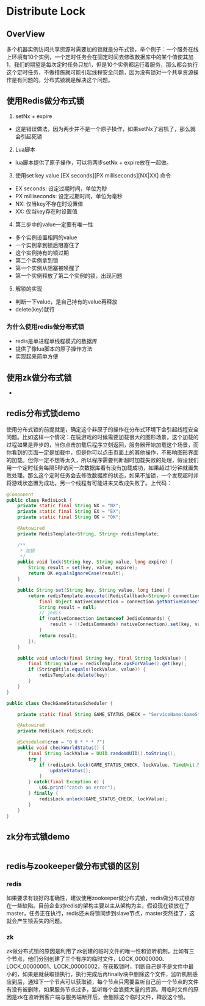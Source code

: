 # Distribute Lock
## OverView
多个机器实例访问共享资源时需要加的锁就是分布式锁，举个例子：一个服务在线上环境有10个实例，一个定时任务会在固定时间去修改数据库中的某个值使其加1，我们的期望是每次定时任务只加1，但是10个实例都运行着服务，那么都会执行这个定时任务，不做措施就可能引起线程安全问题，因为没有锁对一个共享资源操作是有问题的。分布式锁就是解决这个问题。

## 使用Redis做分布式锁
1. setNx + expire

* 这是错误做法，因为两步并不是一个原子操作，如果setNx了宕机了，那么就会引起死锁

2. Lua脚本

* lua脚本提供了原子操作，可以将两步setNx + expire放在一起做。

3. 使用set key value [EX seconds][PX milliseconds][NX|XX] 命令

* EX seconds: 设定过期时间，单位为秒
* PX milliseconds: 设定过期时间，单位为毫秒
* NX: 仅当key不存在时设置值
* XX: 仅当key存在时设置值

4. 第三步中的value一定要有唯一性

* 多个实例设置相同的value
* 一个实例拿到锁后阻塞住了
* 这个实例持有的锁过期
* 第二个实例拿到锁
* 第一个实例从阻塞被唤醒了
* 第一个实例释放了第二个实例的锁，出现问题

5. 解锁的实现

* 判断一下value，是自己持有的value再释放
* delete(key)就行

### 为什么使用redis做分布式锁
* redis是单进程单线程模式的数据库
* 提供了像lua脚本的原子操作方法
* 实现起来简单方便

## 使用zk做分布式锁
* 

## redis分布式锁demo
使用分布式锁的前提就是，确定这个非原子的操作在分布式环境下会引起线程安全问题。比如这样一个情况：在玩游戏的时候需要加载很大的图形场景，这个加载的过程如果是异步的，当你点击加载后程序立刻返回，服务器开始加载这个场景，而你看到的页面一定是加载中，但是你可以点击页面上的其他操作，不影响图形界面的加载。但你一定不想等太久，所以程序需要判断超时加载失败的处理，假设我们用一个定时任务每隔5秒访问一次数据库看有没有加载成功，如果超过1分钟就置失败处理。那么这个定时任务会去修改数据库的状态，如果不加锁，一个发现超时并将游戏状态置为成功，另一个线程有可能进来又改成失败了。上代码：
```java
@Component
public class RedisLock {
    private static final String NX = "NX";
    private static final String EX = "EX";
    private static final String OK = "OK";

    @Autowired
    private RedisTemplate<String, String> redisTemplate;

    /**
     * 加锁
     */
    public void lock(String key, String value, long expire) {
        String result = set(key, value, expire);
        return OK.equalsIgnoreCase(result);
    }

    public String set(String key, String value, long time) {
        return redisTemplate.execute((RedisCallback<String>) connection -> {
            final Object nativeConnection = connection.getNativeConnection();
            String result = null;
            // jedis
            if (nativeConnection instanceof JedisCommands) {
                result = ((JedisCommands) nativeConnection).set(key, value, NX, EX, seconds);
            }
            return result;
        });
    }

    public void unlock(final String key, final String lockValue) {
        final String value = redisTemplate.opsForValue().get(key);
        if (StringUtils.equals(lockValue, value)) {
            redisTemplate.delete(key);
        }
    }
}
```
```java
public class CheckGameStatusScheduler {

    private static final String GAME_STATUS_CHECK = "ServiceName:GameStatusCheck";

    @Autowired
    private RedisLock redisLock;

    @Scheduled(cron = "0 0 * * * ?")
    public void checkWorldStatus() {
        final String lockValue = UUID.randomUUID().toString();
        try {
            if (redisLock.lock(GAME_STATUS_CHECK, lockValue, TimeUnit.MINUTES.toSeconds(30)))) {
                updateStatus();
            }
        } catch(final Exception e) {
            LOG.print("catch an error");
        } finally {
            redisLock.unlock(GAME_STATUS_CHECK, lockValue);
        }
    }
}
```
## zk分布式锁demo
```java

```
## redis与zookeeper做分布式锁的区别
### redis
如果要求有较好的准确性，建议使用zookeeper做分布式锁，redis做分布式锁存在一些缺陷。目前企业对redis的架构主要以主从架构为主，假设现在锁放在了master，任务正在执行，redis还未将锁同步到slave节点，master突然挂了，这就会产生锁丢失的问题。
### zk
zk做分布式锁的原因是利用了zk创建的临时文件的唯一性和监听机制，比如有三个节点，他们分别创建了三个有序的临时文件，LOCK_00000000、LOCK_00000001、LOCK_00000002，在获取锁时，判断自己是不是文件中最小的，如果是就获取锁执行，执行完成后再finally块中删除这个文件，监听机制感应到后，通知下一个节点可以获取锁，每个节点只需要监听自己前一个节点的文件有没有被删除，如果服务节点过多，监听每个会浪费大量的资源。用临时文件的原因是zk在监听到客户端与服务端断开后，会删除这个临时文件，释放这个锁。